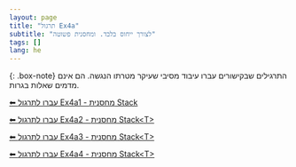 ```yaml
---
layout: page
title: "תרגול Ex4a"
subtitle: "לצורך ייחוס בלבד. ומחסנית פשוטה"
tags: []
lang: he
---
```


{: .box-note}
התרגילים שבקישורים עברו עיבוד מסיבי שעיקר מטרתו הנגשה. הם אינם מדמים שאלות בגרות.

[⬅ עברו לתרגול Ex4a1 - מחסנית Stack](/cst/3stack/Ex4a1Stack)

[⬅ עברו לתרגול Ex4a2 - מחסנית Stack\<T\>](/cst/3stack/Ex4a2Stack)

[⬅ עברו לתרגול Ex4a3 - מחסנית Stack\<T\>](/cst/3stack/Ex4a3Stack)

[⬅ עברו לתרגול Ex4a4 - מחסנית Stack\<T\>](/cst/3stack/Ex4a4Stack)



